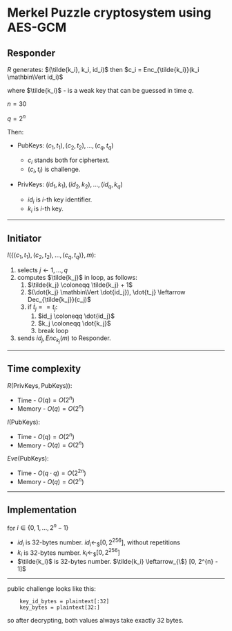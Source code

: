 # Merkel Puzzle cryptosystem using AES-GCM

## Responder
$R$ generates: $(\tilde{k_i}, k_i, id_i)$ then $c_i = Enc_{\tilde{k_i}}(k_i \mathbin\Vert id_i)$

where $\tilde{k_i}$ - is a weak key that can be guessed in time $q$.

$n = 30$

$q = 2^n$
        
Then:

- PubKeys: ${(c_1, t_1), (c_2, t_2), \ldots , (c_q, t_q)}$
  - $c_i$ stands both for ciphertext.
  - $(c_i, t_i)$ is challenge.

- PrivKeys: ${(id_1, k_1), (id_2, k_2), \ldots, (id_q, k_q)}$	
  - $id_i$ is $i$-th key identifier.
  - $k_i$ is $i$-th key.

---
## Initiator
$I(\{(c_1, t_1), (c_2, t_2), \ldots , (c_q, t_q)\},m$):

1. selects $j \leftarrow {1, \ldots, q}$
2. computes $\tilde{k_j}$ in loop, as follows:
   1. $\tilde{k_j} \coloneqq \tilde{k_j} + 1$
   2. $(\dot{k_j} \mathbin\Vert \dot{id_j}), \dot{t_j} \leftarrow Dec_{\tilde{k_j}}(c_j)$
   3. if $\dot t_j == t_j$:
      1. $id_j \coloneqq \dot{id_j}$
      2. $k_j \coloneqq \dot{k_j}$
      3. break loop
3. sends $id_j, Enc_{k_j}(m)$ to Responder.

---
## Time complexity
$R(\text{PrivKeys}, \text{PubKeys}))$:
- Time - $O(q) = O(2^n)$
- Memory - $O(q) = O(2^n)$

$I(\text{PubKeys})$:
- Time - $O(q) = O(2^n)$
- Memory - $O(q) = O(2^n)$

$Eve(\text{PubKeys})$:
- Time -  $O(q \cdot q) = O(2^{2n})$
- Memory - $O(q) = O(2^n)$
---
## Implementation
for $i \in \{0,1, \ldots, 2^n -1 \}$
- $id_i$ is 32-bytes number. $id_i \leftarrow_{\$} [0, 2^{256}]$, without repetitions 
- $k_i$ is 32-bytes number. $k_i \leftarrow_{\$} [0, 2^{256}]$ 
- $\tilde{k_i}$ is 32-bytes number. $\tilde{k_i} \leftarrow_{\$} [0, 2^{n} - 1]$

--- 
public challenge looks like this:
```
	key_id_bytes = plaintext[:32]
	key_bytes = plaintext[32:]
```
so after decrypting, both values always take exactly 32 bytes.